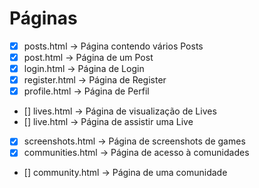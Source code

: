 # Páginas

- [X] posts.html -> Página contendo vários Posts
- [X] post.html -> Página de um Post
- [X] login.html -> Página de Login
- [X] register.html -> Página de Register
- [x] profile.html -> Página de Perfil
- [] lives.html -> Página de visualização de Lives
- [] live.html -> Página de assistir uma Live
- [X] screenshots.html -> Página de screenshots de games
- [X] communities.html -> Página de acesso à comunidades
- [] community.html -> Página de uma comunidade
